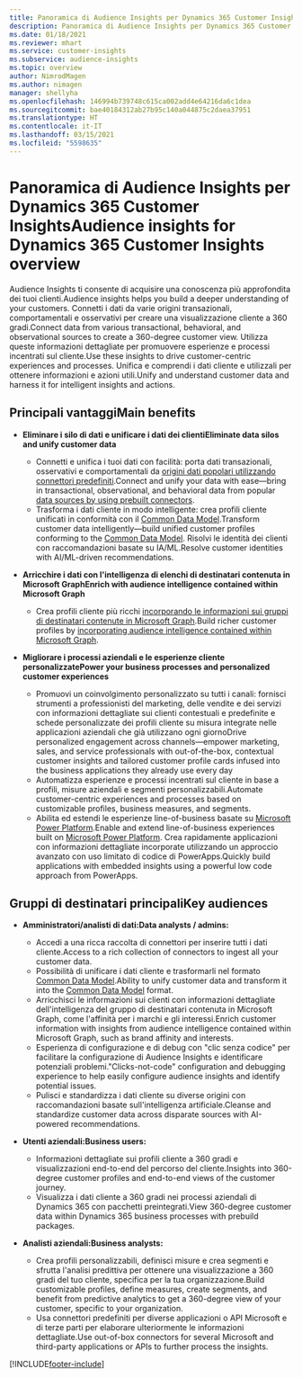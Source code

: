 ```yaml
---
title: Panoramica di Audience Insights per Dynamics 365 Customer Insights
description: Panoramica di Audience Insights per Dynamics 365 Customer Insights
ms.date: 01/18/2021
ms.reviewer: mhart
ms.service: customer-insights
ms.subservice: audience-insights
ms.topic: overview
author: NimrodMagen
ms.author: nimagen
manager: shellyha
ms.openlocfilehash: 146994b739748c615ca002add4e64216da6c1dea
ms.sourcegitcommit: bae40184312ab27b95c140a044875c2daea37951
ms.translationtype: HT
ms.contentlocale: it-IT
ms.lasthandoff: 03/15/2021
ms.locfileid: "5598635"
---
```

# <a name="audience-insights-for-dynamics-365-customer-insights-overview"></a><span data-ttu-id="394ae-103">Panoramica di Audience Insights per Dynamics 365 Customer Insights</span><span class="sxs-lookup"><span data-stu-id="394ae-103">Audience insights for Dynamics 365 Customer Insights overview</span></span>

<span data-ttu-id="394ae-104">Audience Insights ti consente di acquisire una conoscenza più approfondita dei tuoi clienti.</span><span class="sxs-lookup"><span data-stu-id="394ae-104">Audience insights helps you build a deeper understanding of your customers.</span></span> <span data-ttu-id="394ae-105">Connetti i dati da varie origini transazionali, comportamentali e osservativi per creare una visualizzazione cliente a 360 gradi.</span><span class="sxs-lookup"><span data-stu-id="394ae-105">Connect data from various transactional, behavioral, and observational sources to create a 360-degree customer view.</span></span> <span data-ttu-id="394ae-106">Utilizza queste informazioni dettagliate per promuovere esperienze e processi incentrati sul cliente.</span><span class="sxs-lookup"><span data-stu-id="394ae-106">Use these insights to drive customer-centric experiences and processes.</span></span> <span data-ttu-id="394ae-107">Unifica e comprendi i dati cliente e utilizzali per ottenere informazioni e azioni utili.</span><span class="sxs-lookup"><span data-stu-id="394ae-107">Unify and understand customer data and harness it for intelligent insights and actions.</span></span>

## <a name="main-benefits"></a><span data-ttu-id="394ae-108">Principali vantaggi</span><span class="sxs-lookup"><span data-stu-id="394ae-108">Main benefits</span></span> 

- <span data-ttu-id="394ae-109">**Eliminare i silo di dati e unificare i dati dei clienti**</span><span class="sxs-lookup"><span data-stu-id="394ae-109">**Eliminate data silos and unify customer data**</span></span>

  - <span data-ttu-id="394ae-110">Connetti e unifica i tuoi dati con facilità: porta dati transazionali, osservativi e comportamentali da [origini dati popolari utilizzando connettori predefiniti](data-sources.md).</span><span class="sxs-lookup"><span data-stu-id="394ae-110">Connect and unify your data with ease—bring in transactional, observational, and behavioral data from popular [data sources by using prebuilt connectors](data-sources.md).</span></span>
  - <span data-ttu-id="394ae-111">Trasforma i dati cliente in modo intelligente: crea profili cliente unificati in conformità con il [Common Data Model](/common-data-model/).</span><span class="sxs-lookup"><span data-stu-id="394ae-111">Transform customer data intelligently—build unified customer profiles conforming to the [Common Data Model](/common-data-model/).</span></span> <span data-ttu-id="394ae-112">Risolvi le identità dei clienti con raccomandazioni basate su IA/ML.</span><span class="sxs-lookup"><span data-stu-id="394ae-112">Resolve customer identities with AI/ML-driven recommendations.</span></span>

- <span data-ttu-id="394ae-113">**Arricchire i dati con l'intelligenza di elenchi di destinatari contenuta in Microsoft Graph**</span><span class="sxs-lookup"><span data-stu-id="394ae-113">**Enrich with audience intelligence contained within Microsoft Graph**</span></span>

  - <span data-ttu-id="394ae-114">Crea profili cliente più ricchi [incorporando le informazioni sui gruppi di destinatari contenute in Microsoft Graph](enrichment-microsoft-graph.md).</span><span class="sxs-lookup"><span data-stu-id="394ae-114">Build richer customer profiles by [incorporating audience intelligence contained within Microsoft Graph](enrichment-microsoft-graph.md).</span></span>  

- <span data-ttu-id="394ae-115">**Migliorare i processi aziendali e le esperienze cliente personalizzate**</span><span class="sxs-lookup"><span data-stu-id="394ae-115">**Power your business processes and personalized customer experiences**</span></span>

  - <span data-ttu-id="394ae-116">Promuovi un coinvolgimento personalizzato su tutti i canali: fornisci strumenti a professionisti del marketing, delle vendite e dei servizi con informazioni dettagliate sui clienti contestuali e predefinite e schede personalizzate dei profili cliente su misura integrate nelle applicazioni aziendali che già utilizzano ogni giorno</span><span class="sxs-lookup"><span data-stu-id="394ae-116">Drive personalized engagement across channels—empower marketing, sales, and service professionals with out-of-the-box, contextual customer insights and tailored customer profile cards infused into the business applications they already use every day</span></span>
  - <span data-ttu-id="394ae-117">Automatizza esperienze e processi incentrati sul cliente in base a profili, misure aziendali e segmenti personalizzabili.</span><span class="sxs-lookup"><span data-stu-id="394ae-117">Automate customer-centric experiences and processes based on customizable profiles, business measures, and segments.</span></span>
  - <span data-ttu-id="394ae-118">Abilita ed estendi le esperienze line-of-business basate su [Microsoft Power Platform](https://powerplatform.microsoft.com/).</span><span class="sxs-lookup"><span data-stu-id="394ae-118">Enable and extend line-of-business experiences built on [Microsoft Power Platform](https://powerplatform.microsoft.com/).</span></span> <span data-ttu-id="394ae-119">Crea rapidamente applicazioni con informazioni dettagliate incorporate utilizzando un approccio avanzato con uso limitato di codice di PowerApps.</span><span class="sxs-lookup"><span data-stu-id="394ae-119">Quickly build applications with embedded insights using a powerful low code approach from PowerApps.</span></span>  

## <a name="key-audiences"></a><span data-ttu-id="394ae-120">Gruppi di destinatari principali</span><span class="sxs-lookup"><span data-stu-id="394ae-120">Key audiences</span></span>

- <span data-ttu-id="394ae-121">**Amministratori/analisti di dati:**</span><span class="sxs-lookup"><span data-stu-id="394ae-121">**Data analysts / admins:**</span></span>

  - <span data-ttu-id="394ae-122">Accedi a una ricca raccolta di connettori per inserire tutti i dati cliente.</span><span class="sxs-lookup"><span data-stu-id="394ae-122">Access to a rich collection of connectors to ingest all your customer data.</span></span>
  - <span data-ttu-id="394ae-123">Possibilità di unificare i dati cliente e trasformarli nel formato [Common Data Model](/common-data-model/).</span><span class="sxs-lookup"><span data-stu-id="394ae-123">Ability to unify customer data and transform it into the [Common Data Model](/common-data-model/) format.</span></span>
  - <span data-ttu-id="394ae-124">Arricchisci le informazioni sui clienti con informazioni dettagliate dell'intelligenza del gruppo di destinatari contenuta in Microsoft Graph, come l'affinità per i marchi e gli interessi.</span><span class="sxs-lookup"><span data-stu-id="394ae-124">Enrich customer information with insights from audience intelligence contained within Microsoft Graph, such as brand affinity and interests.</span></span>
  - <span data-ttu-id="394ae-125">Esperienza di configurazione e di debug con "clic senza codice" per facilitare la configurazione di Audience Insights e identificare potenziali problemi.</span><span class="sxs-lookup"><span data-stu-id="394ae-125">"Clicks-not-code" configuration and debugging experience to help easily configure audience insights and identify potential issues.</span></span>
  - <span data-ttu-id="394ae-126">Pulisci e standardizza i dati cliente su diverse origini con raccomandazioni basate sull'intelligenza artificiale.</span><span class="sxs-lookup"><span data-stu-id="394ae-126">Cleanse and standardize customer data across disparate sources with AI-powered recommendations.</span></span>  

- <span data-ttu-id="394ae-127">**Utenti aziendali:**</span><span class="sxs-lookup"><span data-stu-id="394ae-127">**Business users:**</span></span>

  - <span data-ttu-id="394ae-128">Informazioni dettagliate sui profili cliente a 360 gradi e visualizzazioni end-to-end del percorso del cliente.</span><span class="sxs-lookup"><span data-stu-id="394ae-128">Insights into 360-degree customer profiles and end-to-end views of the customer journey.</span></span>
  - <span data-ttu-id="394ae-129">Visualizza i dati cliente a 360 gradi nei processi aziendali di Dynamics 365 con pacchetti preintegrati.</span><span class="sxs-lookup"><span data-stu-id="394ae-129">View 360-degree customer data within Dynamics 365 business processes with prebuild packages.</span></span>

- <span data-ttu-id="394ae-130">**Analisti aziendali:**</span><span class="sxs-lookup"><span data-stu-id="394ae-130">**Business analysts:**</span></span>

  - <span data-ttu-id="394ae-131">Crea profili personalizzabili, definisci misure e crea segmenti e sfrutta l'analisi predittiva per ottenere una visualizzazione a 360 gradi del tuo cliente, specifica per la tua organizzazione.</span><span class="sxs-lookup"><span data-stu-id="394ae-131">Build customizable profiles, define measures, create segments, and benefit from predictive analytics to get a 360-degree view of your customer, specific to your organization.</span></span>  
  - <span data-ttu-id="394ae-132">Usa connettori predefiniti per diverse applicazioni o API Microsoft e di terze parti per elaborare ulteriormente le informazioni dettagliate.</span><span class="sxs-lookup"><span data-stu-id="394ae-132">Use out-of-box connectors for several Microsoft and third-party applications or APIs to further process the insights.</span></span>


[!INCLUDE[footer-include](../includes/footer-banner.md)]